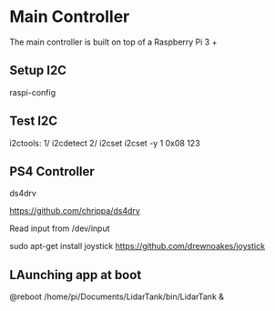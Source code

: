 # Main Controller

The main controller is built on top of a Raspberry Pi 3 +

## Setup I2C

raspi-config

## Test I2C

i2ctools:
1/ i2cdetect
2/ i2cset
   i2cset -y 1 0x08 123




## PS4 Controller

ds4drv

https://github.com/chrippa/ds4drv

Read input from /dev/input

sudo apt-get install joystick
https://github.com/drewnoakes/joystick


## LAunching app at boot
@reboot /home/pi/Documents/LidarTank/bin/LidarTank &